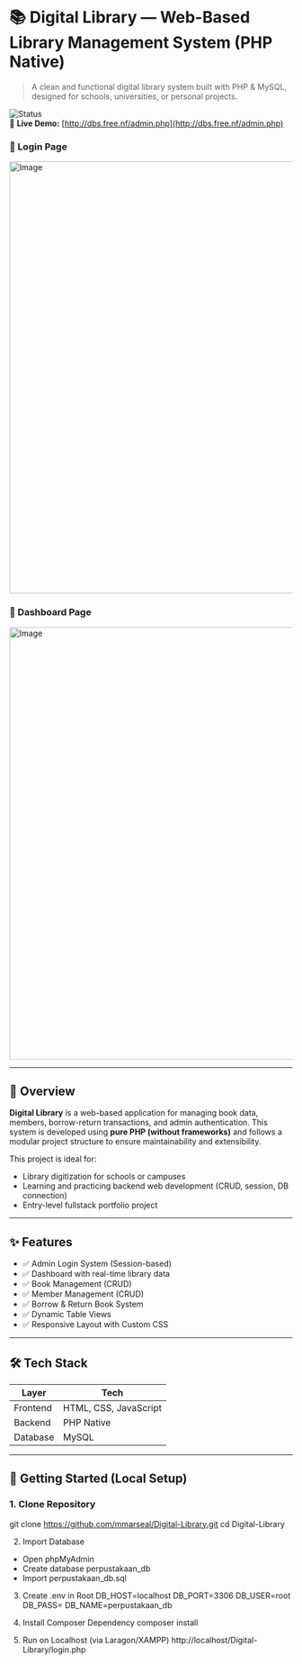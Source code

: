 # 📚 Digital Library — Web-Based Library Management System (PHP Native)

> A clean and functional digital library system built with PHP & MySQL, designed for schools, universities, or personal projects.

![Status](https://img.shields.io/badge/project-live-brightgreen)  
🔗 **Live Demo:** [http://dbs.free.nf/admin.php](http://dbs.free.nf/admin.php)
### 🔐 Login Page
<img width="1366" height="768" alt="Image" src="https://github.com/user-attachments/assets/883d304d-12ac-42ac-9d4d-2d06d2dde5ae" />

### 🧭 Dashboard Page
<img width="1366" height="768" alt="Image" src="https://github.com/user-attachments/assets/3008845c-e398-4569-9931-2b8514050de1" />

---

## 🧭 Overview

**Digital Library** is a web-based application for managing book data, members, borrow-return transactions, and admin authentication. This system is developed using **pure PHP (without frameworks)** and follows a modular project structure to ensure maintainability and extensibility.

This project is ideal for:
- Library digitization for schools or campuses
- Learning and practicing backend web development (CRUD, session, DB connection)
- Entry-level fullstack portfolio project

---

## ✨ Features

- ✅ Admin Login System (Session-based)
- ✅ Dashboard with real-time library data
- ✅ Book Management (CRUD)
- ✅ Member Management (CRUD)
- ✅ Borrow & Return Book System
- ✅ Dynamic Table Views
- ✅ Responsive Layout with Custom CSS


---

## 🛠️ Tech Stack

| Layer     | Tech                     |
|-----------|--------------------------|
| Frontend  | HTML, CSS, JavaScript    |
| Backend   | PHP Native               |
| Database  | MySQL                    |

---

## 🚀 Getting Started (Local Setup)
### 1. Clone Repository

git clone https://github.com/mmarseal/Digital-Library.git
cd Digital-Library 

2. Import Database
- Open phpMyAdmin
- Create database perpustakaan_db
- Import perpustakaan_db.sql

3. Create .env in Root
DB_HOST=localhost
DB_PORT=3306
DB_USER=root
DB_PASS=
DB_NAME=perpustakaan_db

4. Install Composer Dependency
composer install

5. Run on Localhost (via Laragon/XAMPP)
http://localhost/Digital-Library/login.php
